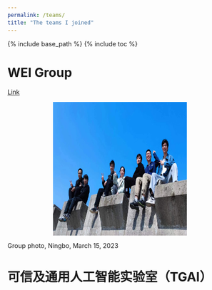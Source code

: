 ```yaml
---
permalink: /teams/
title: "The teams I joined"
---
```


{% include base_path %}
{% include toc %}


WEI Group
======
[Link](https://www.labxing.com/lab/2006/members)

<div style="display:flex;justify-content:center;">
   <img src="/images/WEI1.jpg" width="300" height="300" alt="Fig" style="margin:auto;">
</div>

Group photo, Ningbo, March 15, 2023

可信及通用人工智能实验室（TGAI）
======
